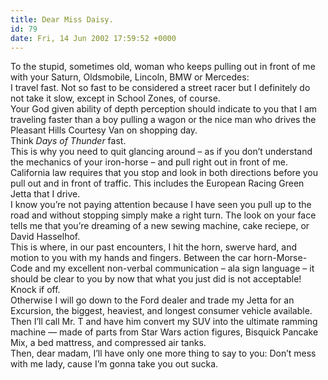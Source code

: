 ```yaml
---
title: Dear Miss Daisy.
id: 79
date: Fri, 14 Jun 2002 17:59:52 +0000
---
```


To the stupid, sometimes old, woman who keeps pulling out in front of me with your Saturn, Oldsmobile, Lincoln, <span class="caps">BMW</span> or Mercedes:  
 I travel fast. Not so fast to be considered a street racer but I definitely do not take it slow, except in School Zones, of course.  
 Your God given ability of depth perception should indicate to you that I am traveling faster than a boy pulling a wagon or the nice man who drives the Pleasant Hills Courtesy Van on shopping day.  
 Think *Days of Thunder* fast.  
 This is why you need to quit glancing around – as if you don’t understand the mechanics of your iron-horse – and pull right out in front of me.  
 California law requires that you stop and look in both directions before you pull out and in front of traffic. This includes the European Racing Green Jetta that I drive.  
 I know you’re not paying attention because I have seen you pull up to the road and without stopping simply make a right turn. The look on your face tells me that you’re dreaming of a new sewing machine, cake reciepe, or David Hasselhof.  
 This is where, in our past encounters, I hit the horn, swerve hard, and motion to you with my hands and fingers. Between the car horn-Morse-Code and my excellent non-verbal communication – ala sign language – it should be clear to you by now that what you just did is not acceptable!  
 Knock if off.  
 Otherwise I will go down to the Ford dealer and trade my Jetta for an Excursion, the biggest, heaviest, and longest consumer vehicle available. Then I’ll call Mr. T and have him convert my SUV into the ultimate ramming machine — made of parts from Star Wars action figures, Bisquick Pancake Mix, a bed mattress, and compressed air tanks.  
 Then, dear madam, I’ll have only one more thing to say to you: Don’t mess with me lady, cause I’m gonna take you out sucka.


